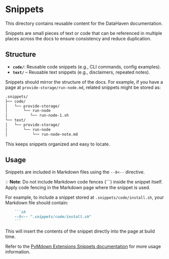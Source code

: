 # Snippets

This directory contains reusable content for the DataHaven documentation.

Snippets are small pieces of text or code that can be referenced in multiple places across the docs to ensure consistency and reduce duplication.

## Structure

- **`code/`**: Reusable code snippets (e.g., CLI commands, config examples).
- **`text/`** – Reusable text snippets (e.g., disclaimers, repeated notes).

Snippets should mirror the structure of the docs. For example, if you have a page at `provide-storage/run-node.md`, related snippets might be stored as:

```markdown
.snippets/
├── code/
│   └── provide-storage/
│       └── run-node
│          └── run-node-1.sh
└── text/
│   └── provide-storage/
│       └── run-node
│           └── run-node-note.md
```

This keeps snippets organized and easy to locate.

## Usage

Snippets are included in Markdown files using the `--8<--` directive.

💡 **Note**: Do not include Markdown code fences (```) inside the snippet itself. Apply code fencing in the Markdown page where the snippet is used.

For example, to include a snippet stored at `.snippets/code/install.sh`, your Markdown file should contain:

```markdown
    ```sh
    --8<-- ".snippets/code/install.sh"
    ```
```

This will insert the contents of the snippet directly into the page at build time.

Refer to the [PyMdown Extensions Snippets documentation](https://facelessuser.github.io/pymdown-extensions/extensions/snippets/#snippets) for more usage information.

